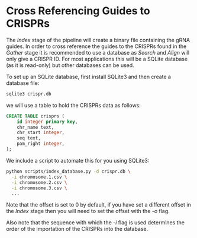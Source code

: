 # Cross Referencing Guides to CRISPRs

The *Index* stage of the pipeline will create a binary file containing the gRNA guides. In order to cross reference the guides to the CRISPRs found in the *Gather* stage it is recommended to use a database as *Search* and *Align* will only give a CRISPR ID.
For most applications this will be a SQLite database (as it is read-only) but other databases can be used.

To set up an SQLite database, first install SQLite3 and then create a database file:

```bash
sqlite3 crispr.db
```

we will use a table to hold the CRISPRs data as follows:

```sql
CREATE TABLE crisprs (
    id integer primary key,
    chr_name text,
    chr_start integer,
    seq text,
    pam_right integer,
);
```

We include a script to automate this for you using SQLite3:

```bash
python scripts/index_database.py -d crispr.db \
  -i chromosome.1.csv \
  -i chromosome.2.csv \
  -i chromosome.3.csv \
  ...
```

Note that the offset is set to 0 by default, if you have set a different offset in the *Index* stage then you will need to set the offset with the *-o* flag.

Also note that the sequence with which the *-i* flag is used determines the order of the importation of the CRISPRs into the database.

